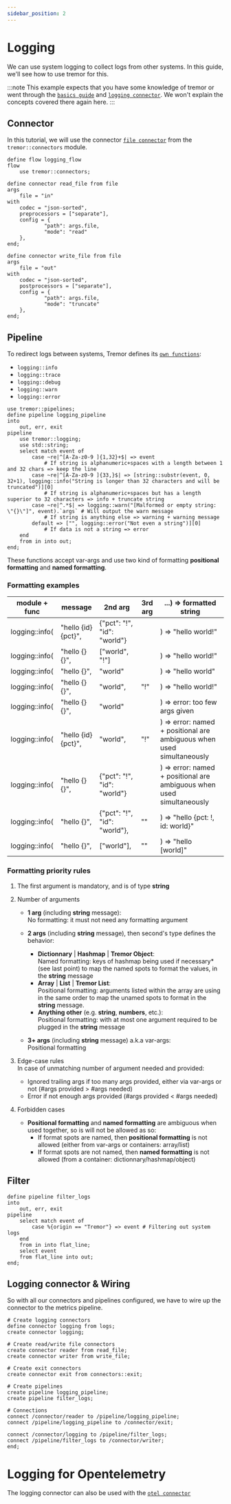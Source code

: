 ```yaml
---
sidebar_position: 2
---
```

# Logging
We can use system logging to collect logs from other systems. In this guide, we'll see how to use tremor for this.

:::note
   This example expects that you have some knowledge of tremor or went through the [`basics guide`](basics.md) and [`logging connector`](../reference/connectors/logging.md). We won't explain the concepts covered there again here.
:::

## Connector

In this tutorial, we will use the connector [`file connector`](../reference/connectors/file.md) from the `tremor::connectors` module.

```tremor
define flow logging_flow
flow
	use tremor::connectors;

define connector read_file from file
args
	file = "in"
with
	codec = "json-sorted",
	preprocessors = ["separate"],
	config = {
			"path": args.file,
			"mode": "read"
	},
end;

define connector write_file from file
args
	file = "out"
with
	codec = "json-sorted",
	postprocessors = ["separate"],
	config = {
			"path": args.file,
			"mode": "truncate"
	},
end;
```

## Pipeline

To redirect logs between systems, Tremor defines its [`own functions`](../reference/stdlib/tremor/logging.md):
* `logging::info`
* `logging::trace`
* `logging::debug`
* `logging::warn`
* `logging::error`  

```tremor
use tremor::pipelines;
define pipeline logging_pipeline
into
	out, err, exit
pipeline
	use tremor::logging;
	use std::string;
	select match event of
		case ~re|^[A-Za-z0-9 ]{1,32}+$| => event
			# If string is alphanumeric+spaces with a length between 1 and 32 chars => keep the line
		case ~re|^[A-Za-z0-9 ]{33,}$| => [string::substr(event, 0, 32+1), logging::info("String is longer than 32 characters and will be truncated")][0]
			# If string is alphanumeric+spaces but has a length superior to 32 characters => info + truncate string
		case ~re|^.*$| => logging::warn("[Malformed or empty string: \"{}\"]", event).`args` # Will output the warn message
			# If string is anything else => warning + warning message
		default => ["", logging::error("Not even a string")][0]
			# If data is not a string => error
	end
	from in into out;
end;
```

These functions accept var-args and use two kind of formatting **positional formatting** and **named formatting**.  

### Formatting examples

| module + func  | message            | 2nd arg                      | 3rd arg | ...) => formatted string            |
|----------------|--------------------|------------------------------|---------|-------------------------------------|
| logging::info( | "hello {id}{pct}", | {"pct": "!", "id": "world"}  |         |    ) => "hello world!"              |
| logging::info( | "hello {}{}",      | ["world", "!"]               |         |    ) => "hello world!"              |
| logging::info( | "hello {}",        | "world"                      |         |    ) => "hello world"               |
| logging::info( | "hello {}{}",      | "world",                     | "!"     |    ) => "hello world!"              |
| logging::info( | "hello {}{}",      | "world"                      |         |    ) => error: too few args given   |
| logging::info( | "hello {id}{pct}", | "world",                     | "!"     |    ) => error: named + positional are ambiguous when used simultaneously |
| logging::info( | "hello {}{}",      | {"pct": "!", "id": "world"}  |         |    ) => error: named + positional are ambiguous when used simultaneously |
| logging::info( | "hello {}",        | {"pct": "!", "id": "world"}, | ""      |    ) => "hello {pct: !, id: world}" |
| logging::info( | "hello {}",        | ["world"],                   | ""      |    ) => "hello [world]"             |

### Formatting priority rules

1. The first argument is mandatory, and is of type **string**
2. Number of arguments
	* **1 arg** (including **string** message):  
	No formatting: it must not need any formatting argument

	* **2 args** (including **string** message), then second's type defines the behavior:
	  - **Dictionnary** | **Hashmap** | **Tremor Object**:  
	Named formatting: keys of hashmap being used if necessary* (see last point) to map the named spots to format the values, in the **string** message
	  - **Array** | **List** | **Tremor List**:  
	Positional formatting: arguments listed within the array are using in the same order to map the unamed spots to format in the **string** message.
	  - **Anything other** (e.g. **string**, **numbers**, etc.):  
	Positional formatting: with at most one argument required to be plugged in the **string** message

	* **3+ args** (including **string** message) a.k.a var-args:  
	Positional formatting

3. Edge-case rules  
	In case of unmatching number of argument needed and provided:
	- Ignored trailing args if too many args provided, either via var-args or not (#args provided > #args needed)
	- Error if not enough args provided (#args provided < #args needed)

4. Forbidden cases

	* **Positional formatting** and **named formatting** are ambiguous when used together, so is will not be allowed as so:
		- If format spots are named, then **positional formatting** is not allowed (either from var-args or containers: array/list)
		- If format spots are not named, then **named formatting** is not allowed (from a container: dictionnary/hashmap/object)


## Filter

```tremor
define pipeline filter_logs
into
	out, err, exit
pipeline
	select match event of
		case %{origin == "Tremor"} => event # Filtering out system logs
	end
	from in into flat_line;
	select event
	from flat_line into out;
end;
```

## Logging connector & Wiring
So with all our connectors and pipelines configured, we have to wire up the connector to the metrics pipeline.

```tremor
# Create logging connectors
define connector logging from logs;
create connector logging;

# Create read/write file connectors
create connector reader from read_file;
create connector writer from write_file;

# Create exit connectors
create connector exit from connectors::exit;

# Create pipelines
create pipeline logging_pipeline;
create pipeline filter_logs;

# Connections
connect /connector/reader to /pipeline/logging_pipeline;
connect /pipeline/logging_pipeline to /connector/exit;

connect /connector/logging to /pipeline/filter_logs;
connect /pipeline/filter_logs to /connector/writer;
end;
```
# Logging for Opentelemetry

The logging connector can also be used with the [`otel connector`](../reference/connectors/otel.md)
